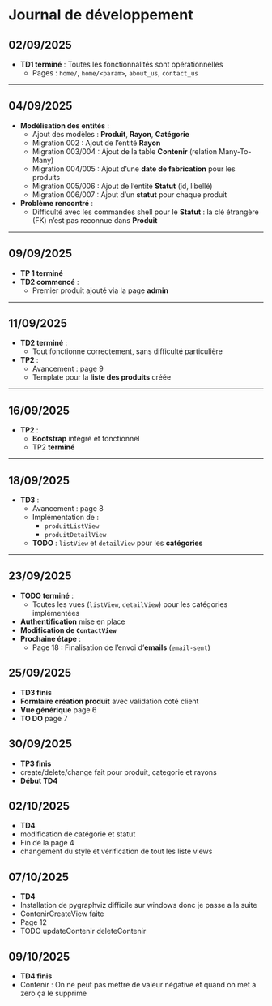 # Journal de développement

## 02/09/2025
- **TD1 terminé** : Toutes les fonctionnalités sont opérationnelles
  - Pages : `home/`, `home/<param>`, `about_us`, `contact_us`

---

## 04/09/2025
- **Modélisation des entités** :
  - Ajout des modèles : **Produit**, **Rayon**, **Catégorie**
  - Migration 002 : Ajout de l’entité **Rayon**
  - Migration 003/004 : Ajout de la table **Contenir** (relation Many-To-Many)
  - Migration 004/005 : Ajout d’une **date de fabrication** pour les produits
  - Migration 005/006 : Ajout de l’entité **Statut** (id, libellé)
  - Migration 006/007 : Ajout d’un **statut** pour chaque produit
- **Problème rencontré** :
  - Difficulté avec les commandes shell pour le **Statut** : la clé étrangère (FK) n’est pas reconnue dans **Produit**

---

## 09/09/2025
- **TP 1 terminé**
- **TD2 commencé** :
  - Premier produit ajouté via la page **admin**

---

## 11/09/2025
- **TD2 terminé** :
  - Tout fonctionne correctement, sans difficulté particulière
- **TP2** :
  - Avancement : page 9
  - Template pour la **liste des produits** créée

---

## 16/09/2025
- **TP2** :
  - **Bootstrap** intégré et fonctionnel
  - TP2 **terminé**

---

## 18/09/2025
- **TD3** :
  - Avancement : page 8
  - Implémentation de :
    - `produitListView`
    - `produitDetailView`
  - **TODO** : `listView` et `detailView` pour les **catégories**

---

## 23/09/2025
- **TODO terminé** :
  - Toutes les vues (`listView`, `detailView`) pour les catégories implémentées
- **Authentification** mise en place
- **Modification de `ContactView`**
- **Prochaine étape** :
  - Page 18 : Finalisation de l’envoi d’**emails** (`email-sent`)

## 25/09/2025
- **TD3 finis**
- **Formlaire création produit** avec validation coté client
- **Vue générique** page 6
- **TO DO** page 7

## 30/09/2025
- **TP3 finis**
- create/delete/change fait pour produit, categorie et rayons
- **Début TD4**

## 02/10/2025
- **TD4**
- modification de catégorie et statut
- Fin de la page 4
- changement du style et vérification de tout les liste views

## 07/10/2025
- **TD4**
- Installation de pygraphviz difficile sur windows donc je passe a la suite
- ContenirCreateView faite
- Page 12
- TODO updateContenir deleteContenir

## 09/10/2025
- **TD4 finis**
- Contenir : On ne peut pas mettre de valeur négative et quand on met a zero ça le supprime